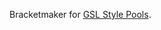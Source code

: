 Bracketmaker for [GSL Style Pools](https://www.pinnacle.com/en/esports-hub/betting-articles/educational/what-is-gsl-style-format/mlr2u3y7mxvataj2).
